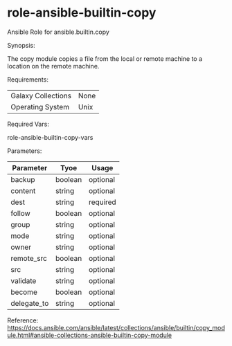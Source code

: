 # role-ansible-builtin-copy
Ansible Role for ansible.builtin.copy

Synopsis:

The copy module copies a file from the local or remote machine to a location on the remote machine.

Requirements:

|   |   |
|---|---|
| Galaxy Collections | None |
| Operating System | Unix |

Required Vars:

role-ansible-builtin-copy-vars

Parameters:

| Parameter | Tyoe | Usage |
|---|---|---|
| backup | boolean | optional |
| content | string | optional |
| dest | string | required |
| follow | boolean |optional |
| group | string | optional |
| mode | string | optional |
| owner | string | optional |
| remote_src | boolean | optional |
| src | string | optional |
| validate | string | optional |
| become | boolean | optional |
| delegate_to | string | optional |

Reference: https://docs.ansible.com/ansible/latest/collections/ansible/builtin/copy_module.html#ansible-collections-ansible-builtin-copy-module
